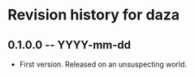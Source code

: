 # Revision history for daza

## 0.1.0.0 -- YYYY-mm-dd

* First version. Released on an unsuspecting world.
